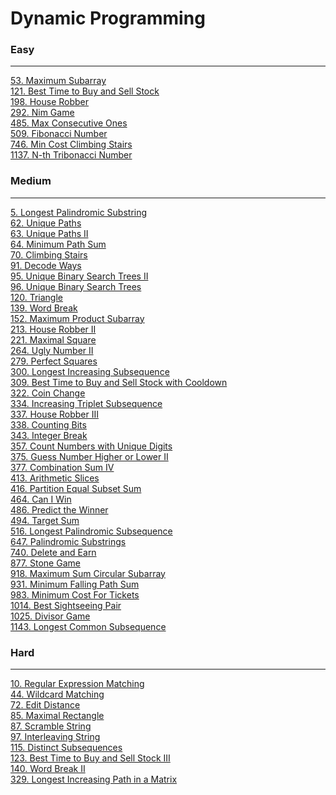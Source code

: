 # Dynamic Programming

### Easy
---
[53. Maximum Subarray](../solutions/0053-Maximum%20Subarray.md)</br>
[121. Best Time to Buy and Sell Stock](../solutions/0121-Best%20Time%20to%20Buy%20and%20Sell%20Stock.md)</br>
[198. House Robber](../solutions/0198-House%20Robber.md)</br>
[292. Nim Game](../solutions/0292-Nim%20Game.md)</br>
[485. Max Consecutive Ones](../solutions/0485-Max%20Consecutive%20Ones.md)</br>
[509. Fibonacci Number](../solutions/0509-Fibonacci%20Number.md)</br>
[746. Min Cost Climbing Stairs](../solutions/0746-Min%20Cost%20Climbing%20Stairs.md)</br>
[1137. N-th Tribonacci Number](../solutions/1137-N-th%20Tribonacci%20Number.md)</br>

### Medium
---
[5. Longest Palindromic Substring](../solutions/0005-Longest%20Palindromic%20Substring.md)</br>
[62. Unique Paths](../solutions/0062-Unique%20Paths.md)</br>
[63. Unique Paths II](../solutions/0063-Unique%20Paths%20II.md)</br>
[64. Minimum Path Sum](../solutions/0064-Minimum%20Path%20Sum.md)</br>
[70. Climbing Stairs](../solutions/0070-Climbing%20Stairs.md)</br>
[91. Decode Ways](../solutions/0091-Decode%20Ways.md)</br>
[95. Unique Binary Search Trees II](../solutions/0095-Unique%20Binary%20Search%20Trees%20II.md)</br>
[96. Unique Binary Search Trees](../solutions/0096-Unique%20Binary%20Search%20Trees.md)</br>
[120. Triangle](../solutions/0120-Triangle.md)</br>
[139. Word Break](../solutions/0139-Word%20Break.md)</br>
[152. Maximum Product Subarray](../solutions/0152-Maximum%20Product%20Subarray.md)</br>
[213. House Robber II](../solutions/0213-House%20Robber%20II.md)</br>
[221. Maximal Square](../solutions/0221-Maximal%20Square.md)</br>
[264. Ugly Number II](../solutions/0264-Ugly%20Number%20II.md)</br>
[279. Perfect Squares](../solutions/0279-Perfect%20Squares.md)</br>
[300. Longest Increasing Subsequence](../solutions/0300-Longest%20Increasing%20Subsequence.md)</br>
[309. Best Time to Buy and Sell Stock with Cooldown](../solutions/0309-Best%20Time%20to%20Buy%20and%20Sell%20Stock%20with%20Cooldown.md)</br>
[322. Coin Change](../solutions/0322-Coin%20Change.md)</br>
[334. Increasing Triplet Subsequence](../solutions/0334-Increasing%20Triplet%20Subsequence.md)</br>
[337. House Robber III](../solutions/0337-House%20Robber%20III.md)</br>
[338. Counting Bits](../solutions/0338-Counting%20Bits.md)</br>
[343. Integer Break](../solutions/0343-Integer%20Break.md)</br>
[357. Count Numbers with Unique Digits](../solutions/0357-Count%20Numbers%20with%20Unique%20Digits.md)</br>
[375. Guess Number Higher or Lower II](../solutions/0375-Guess%20Number%20Higher%20or%20Lower%20II.md)</br>
[377. Combination Sum IV](../solutions/0377-Combination%20Sum%20IV.md)</br>
[413. Arithmetic Slices](../solutions/0413-Arithmetic%20Slices.md)</br>
[416. Partition Equal Subset Sum](../solutions/0416-Partition%20Equal%20Subset%20Sum.md)</br>
[464. Can I Win](../solutions/0464-Can%20I%20Win.md)</br>
[486. Predict the Winner](../solutions/0486-Predict%20the%20Winner.md)</br>
[494. Target Sum](../solutions/0494-Target%20Sum.md)</br>
[516. Longest Palindromic Subsequence](../solutions/0516-Longest%20Palindromic%20Subsequence.md)</br>
[647. Palindromic Substrings](../solutions/0647-Palindromic%20Substrings.md)</br>
[740. Delete and Earn](../solutions/0740-Delete%20and%20Earn.md)</br>
[877. Stone Game](../solutions/0877-Stone%20Game.md)</br>
[918. Maximum Sum Circular Subarray](../solutions/0918-Maximum%20Sum%20Circular%20Subarray.md)</br>
[931. Minimum Falling Path Sum](../solutions/0931-Minimum%20Falling%20Path%20Sum.md)</br>
[983. Minimum Cost For Tickets](../solutions/0983-Minimum%20Cost%20For%20Tickets.md)</br>
[1014. Best Sightseeing Pair](../solutions/1014-Best%20Sightseeing%20Pair.md)</br>
[1025. Divisor Game](../solutions/1025-Divisor%20Game.md)</br>
[1143. Longest Common Subsequence](../solutions/1143-Longest%20Common%20Subsequence.md)</br>

### Hard
---
[10. Regular Expression Matching](../../solutions/0010-Regular%20Expression%20Matching.md)</br>
[44. Wildcard Matching](../solutions/0044-Wildcard%20Matching.md)</br>
[72. Edit Distance](../solutions/0072-Edit%20Distance.md)</br>
[85. Maximal Rectangle](../solutions/0085-Maximal%20Rectangle.md)</br>
[87. Scramble String](../solutions/0087-Scramble%20String.md)</br>
[97. Interleaving String](../solutions/0097-Interleaving%20String.md)</br>
[115. Distinct Subsequences](../solutions/0115-Distinct%20Subsequences.md)</br>
[123. Best Time to Buy and Sell Stock III](../solutions/0123-Best%20Time%20to%20Buy%20and%20Sell%20Stock%20III.md)</br>
[140. Word Break II](../solutions/0140-Word%20Break%20II.md)</br>
[329. Longest Increasing Path in a Matrix](../solutions/0329-Longest%20Increasing%20Path%20in%20a%20Matrix.md)</br>
